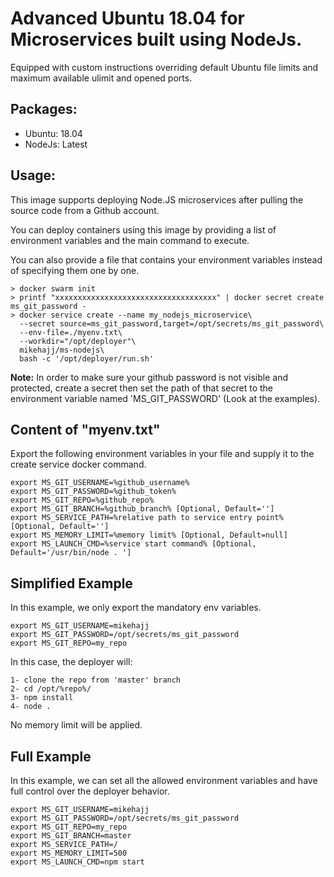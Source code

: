 Advanced Ubuntu 18.04 for Microservices built using NodeJs.
================================================================

Equipped with custom instructions overriding default Ubuntu file limits and maximum available ulimit and opened ports.

Packages:
--------------
- Ubuntu: 18.04
- NodeJs: Latest

Usage:
--------------
This image supports deploying Node.JS microservices after pulling the source code from a Github account.


You can deploy containers using this image by providing a list of environment variables and the main command to execute.

You can also provide a file that contains your environment variables instead of specifying them one by one.

```
> docker swarm init
> printf "xxxxxxxxxxxxxxxxxxxxxxxxxxxxxxxxxxxx" | docker secret create ms_git_password -
> docker service create --name my_nodejs_microservice\
  --secret source=ms_git_password,target=/opt/secrets/ms_git_password\
  --env-file=./myenv.txt\
  --workdir="/opt/deployer"\
  mikehajj/ms-nodejs\
  bash -c '/opt/deployer/run.sh'
```
**Note:**
In order to make sure your github password is not visible and protected, create a secret then set the path of that secret to the environment variable named 'MS_GIT_PASSWORD' (Look at the examples).

Content of "myenv.txt"
---------------------------------
Export the following environment variables in your file and supply it to the create service docker command.
```
export MS_GIT_USERNAME=%github_username%
export MS_GIT_PASSWORD=%github_token%
export MS_GIT_REPO=%github_repo%
export MS_GIT_BRANCH=%github_branch% [Optional, Default='']
export MS_SERVICE_PATH=%relative path to service entry point% [Optional, Default='']
export MS_MEMORY_LIMIT=%memory limit% [Optional, Default=null]
export MS_LAUNCH_CMD=%service start command% [Optional, Default='/usr/bin/node . ']
```

Simplified Example
---------------------------------
In this example, we only export the mandatory env variables.
```
export MS_GIT_USERNAME=mikehajj
export MS_GIT_PASSWORD=/opt/secrets/ms_git_password
export MS_GIT_REPO=my_repo
```

In this case, the deployer will:
```
1- clone the repo from 'master' branch
2- cd /opt/%repo%/
3- npm install
4- node . 
```
No memory limit will be applied.

Full Example
---------------------------------
In this example, we can set all the allowed environment variables and have full control over the deployer behavior.
```
export MS_GIT_USERNAME=mikehajj
export MS_GIT_PASSWORD=/opt/secrets/ms_git_password
export MS_GIT_REPO=my_repo
export MS_GIT_BRANCH=master
export MS_SERVICE_PATH=/
export MS_MEMORY_LIMIT=500
export MS_LAUNCH_CMD=npm start
```